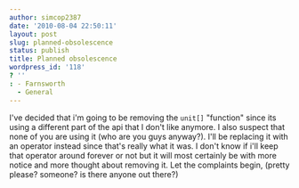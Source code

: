 ```yaml
---
author: simcop2387
date: '2010-08-04 22:50:11'
layout: post
slug: planned-obsolescence
status: publish
title: Planned obsolescence
wordpress_id: '118'
? ''
: - Farnsworth
  - General
---
```


I've decided that i'm going to be removing the `unit[]` "function"
since its using a different part of the api that I don't like
anymore. I also suspect that none of you are using it (who are you
guys anyway?). I'll be replacing it with an operator instead since
that's really what it was. I don't know if i'll keep that operator
around forever or not but it will most certainly be with more
notice and more thought about removing it. Let the complaints
begin, (pretty please? someone? is there anyone out there?)



